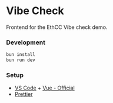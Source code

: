 # Vibe Check

Frontend for the EthCC Vibe check demo.

### Development

```bash
bun install
bun run dev
```

### Setup

-   [VS Code](https://code.visualstudio.com/) + [Vue - Official](https://marketplace.visualstudio.com/items?itemName=Vue.volar)
-   [Prettier](https://marketplace.visualstudio.com/items?itemName=esbenp.prettier-vscode)
